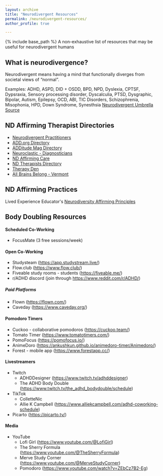 ```yaml
---
layout: archive
title: "Neurodivergent Resources"
permalink: /neurodivergent-resources/
author_profile: true

---
```




{% include base_path %}
A non-exhaustive list of resources that may be useful for neurodivergent humans

## What is neurodivergence?
Neurodivergent means having a mind that functionally diverges from societal views of “normal”. 

Examples: ADHD, ASPD, DID + OSDD, BPD, NPD, Dyslexia, CPTSF, Dypsraxia, Sensory processing disorder, Dyscalculia, PTSD, Dysgraphic, Bipolar, Autism, Epilepsy, OCD, ABI, TIC Disorders, Schizophrenia, Misophonia, HPD, Down Syndrome, Synesthsia [Neurodivergent Umbrella Source](https://www.livedexperienceeducator.com/resources)

## ND Affirming Therapist Directories
- [Neurodivergent Practitioners](https://neurodivergentpractitioners.org/)
- [ADD.org Directory](https://add.org/professional-directory/)
- [ADDitude Mag Directory](https://www.additudemag.com/top-adhd-clinics/)
- [Neuroclastic - Diagnosticians](https://neuroclastic.com/diagnosticians/)
- [ND Affirming Care](https://www.ndaffirmingcare.com/)
- [ND Therapists Directory](https://neurodivergenttherapists.com/directory/)
- [Therapy Den](https://www.therapyden.com/online-therapy)
- [All Brains Belong - Vermont](https://allbrainsbelong.org/)


## ND Affirming Practices

Lived Experience Educator's [Neurodiversity Affirming Principles](https://www.livedexperienceeducator.com/neurodiversityaffirmingpractice)

## Body Doubling Resources
#### Scheduled Co-Working
- FocusMate (3 free sessions/week)

#### Open Co-Working
- Studysteam (https://app.studystream.live/)
- Flow.club (https://www.flow.club/)
- Fiveable study rooms - students (https://fiveable.me/)
- r/ADHD discord (join through https://www.reddit.com/r/ADHD/)

##### Paid Platforms
- Flown (https://flown.com/)
- Caveday (https://www.caveday.org/)

#### Pomodoro Timers
- Cuckoo - collaborative pomodoros (https://cuckoo.team/)
- Tomato Timer (https://www.tomatotimers.com/)
- PomoFocus (https://pomofocus.io/)
- AnimeDoro (https://ankushkun.github.io/animedoro-timer/Animedoro/)
- Forest - mobile app (https://www.forestapp.cc/)

#### Livestreamers
- Twitch
  - ADHDDesigner (https://www.twitch.tv/adhddesigner)
  - The ADHD Body Double (https://www.twitch.tv/the_adhd_bodydouble/schedule)
- TikTok
  - ColletteNic	
  - Allie K Campbell (https://www.alliekcampbell.com/adhd-coworking-schedule)
- Picarto (https://picarto.tv/)	

#### Media
- YouTube
  - Lofi Girl (https://www.youtube.com/@LofiGirl)
  - The Sherry Formula (https://www.youtube.com/@TheSherryFormula)
  - Merve Study Corner (https://www.youtube.com/@MerveStudyCorner)
  - Pomodoro (https://www.youtube.com/watch?v=ZEbCz7B2-Eg)


